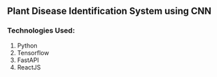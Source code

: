 ## Plant Disease Identification System using CNN

### Technologies Used:
1) Python
2) Tensorflow
3) FastAPI
4) ReactJS
